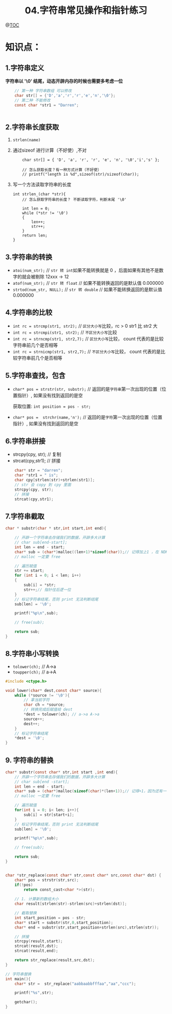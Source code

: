 # <center>04.字符串常见操作和指针练习<center>
@[TOC](C基础)

# 知识点：

## 1.字符串定义

**字符串以 '\0' 结尾，动态开辟内存的时候也需要多考虑一位**
    
```c
    // 第一种 字符串数组 可以修改
    char str[] = {'D','a','r','r','e','n','\0'};
    // 第二种 不能修改
    const char *str1 = "Darren";
    
```
   

## 2.字符串长度获取

1. `strlen(name)`

2. 通过sizeof 进行计算（不好使）,不对
    ```
        char str[] = { 'D', 'a', 'r', 'r', 'e', 'n', '\0','i','s' };
    
        // 怎么获取长度？有一种方式计算（不好使）
        // printf("length is %d",sizeof(str)/sizeof(char));
    ```

3. 写一个方法读取字符串的长度
    ```
    int strlen_(char *str){
        // 怎么获取字符串的长度？ 不断读取字符，判断末尾 '\0'
    
        int len = 0;
        while (*str != '\0')
        {
            len++;
            str++;
        }
        return len;
    }
    ```


## 3.字符串的转换  
- `atoi(num_str);` // `str 转 int`如果不能转换就是 0 ，后面如果有其他不是数字的就会被剔除 12xxx -> 12
- `atof(num_str);` // `str 转 float` // 如果不能转换返回的是默认值 0.000000 
- `strtod(num_str, NULL);` // `str 转 double` // 如果不能转换返回的是默认值 0.000000 
    
    
## 4.字符串的比较
- `int rc = strcmp(str1, str2);`  // `区分大小写`比较，rc > 0 str1 比 str2 大
- `int rc = strcmpi(str1, str2);`  // `不区分大小写`比较
- `int rc = strncmp(str1, str2,7);` // `区分大小写`比较， count 代表的是比较字符串前几个是否相等
- `int rc = strnicmp(str1, str2,7);` // `不区分大小写`比较， count 代表的是比较字符串前几个是否相等

## 5.字符串查找，包含
- `char* pos = strstr(str, substr);` // 返回的是`字符串`第一次出现的位置（位置指针）, 如果没有找到返回的是空  
    
    获取位置: `int position = pos - str;`
    
- `char* pos =  strchr(name,'n');` // 返回的是`字符`第一次出现的位置（位置指针）, 如果没有找到返回的是空

## 6.字符串拼接

- strcpy(cpy, str); // 复制
- strcat(cpy,str1); // 拼接

```c
	char* str = "darren";
	char *str1 = " is";
	char cpy[strlen(str)+strlen(str1)];
	// str 会 copy 到 cpy 里面
	strcpy(cpy, str);
	// 拼接
	strcat(cpy,str1);
```
## 7.字符串截取

```c
char * substr(char * str,int start,int end){

	// 开辟一个字符串去存储我们的数据，开辟多大计算
	// char sub[end-start];
	int len = end - start;
	char* sub = (char*)malloc((len+1)*sizeof(char));// 记得加上1 ，在 NDK 一般会采用静态的数组存储 char sub[len]
	// malloc 一定要 free 

	// 遍历赋值
	str += start;
	for (int i = 0; i < len; i++)
	{
		sub[i] = *str;
		str++;// 指针往后逻一位 
	}
	// 标记字符串结尾，否则 print 无法判断结尾
	sub[len] = '\0';

	printf("%p\n",sub);

	// free(sub);

	return sub;
}
```

## 8.字符串小写转换
- `tolower(ch);` // A->a
- `toupper(ch);` // a->A

```c
#include <ctype.h>

void lower(char* dest,const char* source){
    while (*source != '\0'){
        // 拿当前字符
        char ch = *source;
        // 转换完成后赋值给 dest
        *dest = tolower(ch); // a->a A->a
        source++;
        dest++;
    }
    // 标记字符串结尾
    *dest = '\0';
}
```

## 9. 字符串的替换

```c
char* substr(const char* str,int start ,int end){
    // 开辟一个字符串去存储我们的数据，开辟多大计算
    // char sub[end -start];
    int len = end - start;
    char* sub = (char*)malloc(sizeof(char)*(len+1));// 记得+1，因为还有一个\0，在 NDK 一般会采用静态的数组存储 char sub[len]
    // malloc 一定要 free

    // 遍历赋值
    for(int i = 0; i< len; i++){
        sub[i] = str[start+i];
    }
    // 标记字符串结尾，否则 print 无法判断结尾
    sub[len] = '\0';

    printf("%p\n",sub);

    // free(sub);

    return sub;
}


char *str_replace(const char* str,const char* src,const char* dst) {
    char* pos = strstr(str,src);
    if(!pos)
        return const_cast<char *>(str);
    
    // 1. 计算新的数组大小
    char result[strlen(str)-strlen(src)+strlen(dst)];

    // 截取替换
    int start_position = pos - str;
    char* start = substr(str,0,start_position);
    char* end = substr(str,start_position+strlen(src),strlen(str));

    // 拼接
    strcpy(result,start);
    strcat(result,dst);
    strcat(result,end);

    return str_replace(result,src,dst);
}

// 字符串替换
int main(){
    char* str =  str_replace("aabbaabbfffaa","aa","ccc");

    printf("%s",str);

    getchar();
}
```